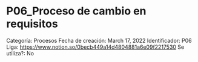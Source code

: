 # P06_Proceso de cambio en requisitos

Categoría: Procesos
Fecha de creación: March 17, 2022
Identificador: P06
Liga: https://www.notion.so/0becb449a14d4804881a6e09f2217530
Se utiliza?: No